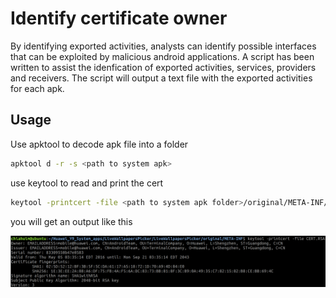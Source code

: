 # Identify certificate owner

By identifying exported activities, analysts can identify possible interfaces that can be exploited by malicious android applications. A script has been written to assist the idenfication of exported activities, services, providers and receivers. The script will output a text file with the exported activities for each apk.

## Usage

Use apktool to decode apk file into a folder

```bash
apktool d -r -s <path to system apk>
```

use keytool to read and print the cert

```bash
keytool -printcert -file <path to system apk folder>/original/META-INF/CERT.RSA
```

you will get an output like this

<img src="/images/keytool_output.png" width="1000"/>
